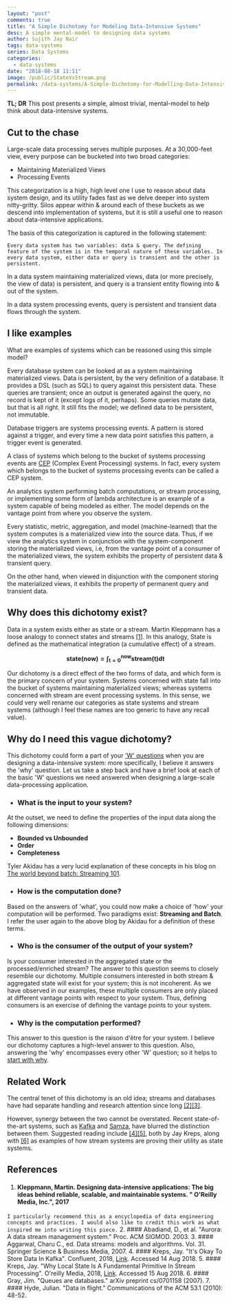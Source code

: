 ```yaml
---
layout: "post"
comments: true
title: "A Simple Dichotomy for Modeling Data-Intensive Systems"
desc: A simple mental-model to designing data systems
author: Sujith Jay Nair
tags: data-systems
series: Data Systems
categories:
  - data-systems
date: "2018-08-18 11:11"
image: /public/StateVsStream.png
permalink: /data-systems/A-Simple-Dichotomy-for-Modelling-Data-Intensive-Systems/
---
```

**TL; DR**
This post presents a simple, almost trivial, mental-model to help think about data-intensive systems.

<!--break-->
## Cut to the chase
Large-scale data processing serves multiple purposes. At a 30,000-feet view, every purpose can be bucketed into two broad categories:
- Maintaining Materialized Views
- Processing Events

This categorization is a high, high level one I use to reason about data system design, and its utility fades fast as we delve deeper into system nitty-gritty. Silos appear within & around each of these buckets as we descend into implementation of systems, but it is still a useful one to reason about data-intensive applications.

The basis of this categorization is captured in the following statement:

`Every data system has two variables: data & query. The defining feature of the system is in the temporal nature of these variables. In every data system, either data or query is transient and the other is persistent.`

In a data system maintaining materialized views, data (or more precisely, the view of data) is persistent, and query is a transient entity flowing into & out of the system.

In a data system processing events, query is persistent and transient data flows through the system.


## I like examples
What are examples of systems which can be reasoned using this simple model?

Every database system can be looked at as a system maintaining materialized views. Data is persistent, by the very definition of a database. It provides a DSL (such as SQL) to query against this persistent data. These queries are transient; once an output is generated against the query, no record is kept of it (except logs of it, perhaps). Some queries mutate data, but that is all right. It still fits the model; we defined data to be persistent, not immutable.

Database triggers are systems processing events. A pattern is stored against a trigger, and every time a new data point satisfies this pattern, a trigger event is generated.

A class of systems which belong to the bucket of systems processing events are [CEP](https://en.wikipedia.org/wiki/Complex_event_processing) (Complex Event Processing) systems. In fact, every system which belongs to the bucket of systems processing events can be called a CEP system.

An analytics system performing batch computations, or stream processing, or implementing some form of lambda architecture is an example of a system capable of being modeled as either. The model depends on the vantage point from where you observe the system.

Every statistic, metric, aggregation, and model (machine-learned) that the system computes is a materialized view into the source data. Thus, if we view the analytics system in conjunction with the system-component storing the materialized views, i.e, from the vantage point of a consumer of the materialized views, the system exhibits the property of persistent data & transient query.

On the other hand, when viewed in disjunction with the component storing the materialized views, it exhibits the property of permanent query and transient data.

## Why does this dichotomy exist?
Data in a system exists either as state or a stream. Martin Kleppmann has a loose analogy to connect states and streams [[1]](#kleppmann-martin-designing-data-intensive-applications-the-big-ideas-behind-reliable-scalable-and-maintainable-systems--oreilly-media-inc-2017). In this analogy, State is defined as the mathematical integration (a cumulative effect) of a stream.

$$ \mathsf{\mathbf{state(now) = \int_{t = 0}^{now} stream(t)  dt }} $$

Our dichotomy is a direct effect of the two forms of data, and which form is the primary concern of your system. Systems concerned with state fall into the bucket of systems maintaining materialized views; whereas systems concerned with stream are event processing systems. In this sense, we could very well rename our categories as state systems and stream systems (although I feel these names are too generic to have any recall value).


## Why do I need this vague dichotomy?
This dichotomy could form a part of your ['W' questions](https://en.wikipedia.org/wiki/Five_Ws) when you are designing a data-intensive system: more specifically, I believe it answers the 'why' question. Let us take a step back and have a brief look at each of the basic 'W' questions we need answered when designing a large-scale data-processing application.

- ### What is the input to your system?
At the outset, we need to define the properties of the input data along the following dimensions:
  - **Bounded vs Unbounded**
  - **Order**
  - **Completeness**

  Tyler Akidau has a very lucid explanation of these concepts in his blog on [The world beyond batch: Streaming 101](https://www.oreilly.com/ideas/the-world-beyond-batch-streaming-101).

- ### How is the computation done?
Based on the answers of 'what', you could now make a choice of 'how' your computation will be performed. Two paradigms exist: **Streaming and Batch**. I refer the user again to the above blog by Akidau for a definition of these terms.

- ### Who is the consumer of the output of your system?
Is your consumer interested in the aggregated state or the processed/enriched stream? The answer to this question seems to closely resemble our dichotomy. Multiple consumers interested in both stream & aggregated state will exist for your system; this is not incoherent. As we have observed in our examples, these multiple consumers are only placed at different vantage points with respect to your system. Thus, defining consumers is an exercise of defining the vantage points to your system.

- ### Why is the computation performed?
This answer to this question is the raison d'être for your system. I believe our dichotomy captures a high-level answer to this question. Also, answering the 'why' encompasses every other 'W' question; so it helps to [start with why](https://en.wikipedia.org/wiki/Start_With_Why).


## Related Work
The central tenet of this dichotomy is an old idea; streams and databases have had separate handling and research attention since long [[2]](#abadiand-d-et-al-aurora-a-data-stream-management-system-proc-acm-sigmod-2003)[[3]](#aggarwal-charu-c-ed-data-streams-models-and-algorithms-vol-31-springer-science--business-media-2007).

However, synergy between the two cannot be overstated. Recent state-of-the-art systems, such as [Kafka](https://kafka.apache.org/) and [Samza](http://samza.apache.org/), have blurred the distinction between them. Suggested reading include [[4]](#kreps-jay-its-okay-to-store-data-in-kafka-confluent-2018-link-accessed-14-aug-2018)[[5]](#kreps-jay-why-local-state-is-a-fundamental-primitive-in-stream-processing-oreilly-media-2018-link-accessed-15-aug-2018), both by Jay Kreps, along with [[6]](#gray-jim-queues-are-databases-arxiv-preprint-cs0701158-2007) as examples of how stream systems are proving their utility as state systems.

## References
1. #### Kleppmann, Martin. Designing data-intensive applications: The big ideas behind reliable, scalable, and maintainable systems. " O'Reilly Media, Inc.", 2017
 `I particularly recommend this as a encyclopedia of data engineering concepts and practices. I would also like to credit this work as what inspired me into writing this piece.`
2. #### Abadiand, D., et al. "Aurora: A data stream management system." Proc. ACM SIGMOD. 2003.
3. #### Aggarwal, Charu C., ed. Data streams: models and algorithms. Vol. 31. Springer Science & Business Media, 2007.
4. #### Kreps, Jay. "It's Okay To Store Data In Kafka". Confluent, 2018, [Link](https://www.confluent.io/blog/okay-store-data-apache-kafka/). Accessed 14 Aug 2018.
5. #### Kreps, Jay. "Why Local State Is A Fundamental Primitive In Stream Processing". O'reilly Media, 2018, [Link](https://www.oreilly.com/ideas/why-local-state-is-a-fundamental-primitive-in-stream-processing). Accessed 15 Aug 2018.
6. #### Gray, Jim. "Queues are databases." arXiv preprint cs/0701158 (2007).
7. #### Hyde, Julian. "Data in flight." Communications of the ACM 53.1 (2010): 48-52.

